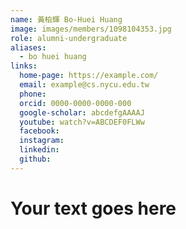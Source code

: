 ```yaml
---
name: 黃柏輝 Bo-Huei Huang 
image: images/members/1098104353.jpg 
role: alumni-undergraduate
aliases:
  - bo huei huang
links:
  home-page: https://example.com/
  email: example@cs.nycu.edu.tw
  phone: 
  orcid: 0000-0000-0000-000
  google-scholar: abcdefgAAAAJ
  youtube: watch?v=ABCDEF0FLWw
  facebook:
  instagram:
  linkedin:
  github:
---
```

# Your text goes here
